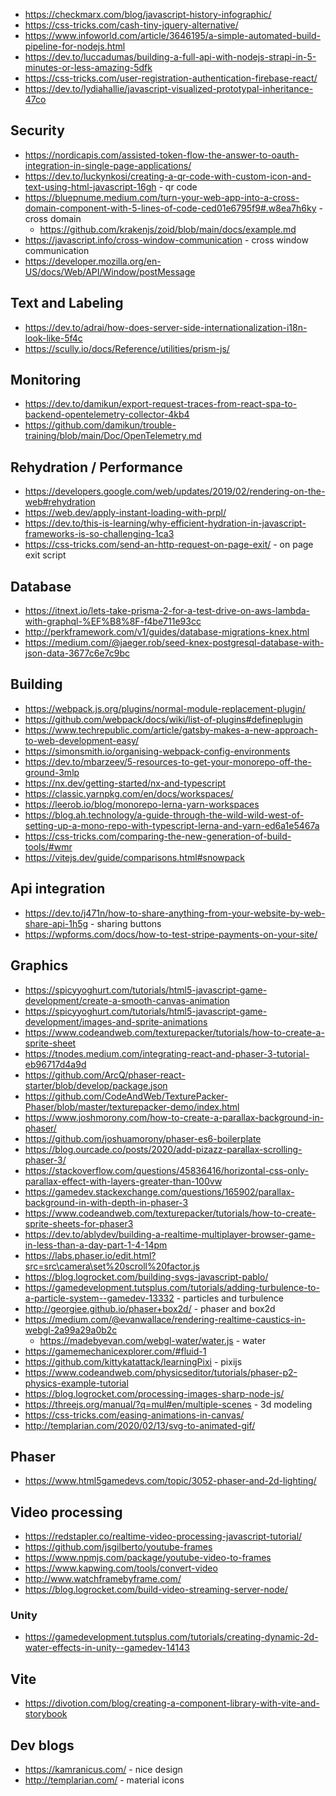 

* https://checkmarx.com/blog/javascript-history-infographic/
* https://css-tricks.com/cash-tiny-jquery-alternative/
* https://www.infoworld.com/article/3646195/a-simple-automated-build-pipeline-for-nodejs.html
* https://dev.to/luccadumas/building-a-full-api-with-nodejs-strapi-in-5-minutes-or-less-amazing-5dfk
* https://css-tricks.com/user-registration-authentication-firebase-react/
* https://dev.to/lydiahallie/javascript-visualized-prototypal-inheritance-47co

## Security
* https://nordicapis.com/assisted-token-flow-the-answer-to-oauth-integration-in-single-page-applications/
* https://dev.to/luckynkosi/creating-a-qr-code-with-custom-icon-and-text-using-html-javascript-16gh - qr code
* https://bluepnume.medium.com/turn-your-web-app-into-a-cross-domain-component-with-5-lines-of-code-ced01e6795f9#.w8ea7h6ky - cross domain
    * https://github.com/krakenjs/zoid/blob/main/docs/example.md
* https://javascript.info/cross-window-communication - cross window communication
* https://developer.mozilla.org/en-US/docs/Web/API/Window/postMessage

## Text and Labeling
* https://dev.to/adrai/how-does-server-side-internationalization-i18n-look-like-5f4c
* https://scully.io/docs/Reference/utilities/prism-js/

## Monitoring
* https://dev.to/damikun/export-request-traces-from-react-spa-to-backend-opentelemetry-collector-4kb4
* https://github.com/damikun/trouble-training/blob/main/Doc/OpenTelemetry.md

## Rehydration / Performance
* https://developers.google.com/web/updates/2019/02/rendering-on-the-web#rehydration
* https://web.dev/apply-instant-loading-with-prpl/
* https://dev.to/this-is-learning/why-efficient-hydration-in-javascript-frameworks-is-so-challenging-1ca3
* https://css-tricks.com/send-an-http-request-on-page-exit/ - on page exit script

## Database
* https://itnext.io/lets-take-prisma-2-for-a-test-drive-on-aws-lambda-with-graphql-%EF%B8%8F-f4be711e93cc
* http://perkframework.com/v1/guides/database-migrations-knex.html
* https://medium.com/@jaeger.rob/seed-knex-postgresql-database-with-json-data-3677c6e7c9bc

## Building
* https://webpack.js.org/plugins/normal-module-replacement-plugin/
* https://github.com/webpack/docs/wiki/list-of-plugins#defineplugin
* https://www.techrepublic.com/article/gatsby-makes-a-new-approach-to-web-development-easy/
* https://simonsmith.io/organising-webpack-config-environments
* https://dev.to/mbarzeev/5-resources-to-get-your-monorepo-off-the-ground-3mlp
* https://nx.dev/getting-started/nx-and-typescript
* https://classic.yarnpkg.com/en/docs/workspaces/
* https://leerob.io/blog/monorepo-lerna-yarn-workspaces
* https://blog.ah.technology/a-guide-through-the-wild-wild-west-of-setting-up-a-mono-repo-with-typescript-lerna-and-yarn-ed6a1e5467a
* https://css-tricks.com/comparing-the-new-generation-of-build-tools/#wmr
* https://vitejs.dev/guide/comparisons.html#snowpack

## Api integration
* https://dev.to/j471n/how-to-share-anything-from-your-website-by-web-share-api-1h5g - sharing buttons
* https://wpforms.com/docs/how-to-test-stripe-payments-on-your-site/

## Graphics 
* https://spicyyoghurt.com/tutorials/html5-javascript-game-development/create-a-smooth-canvas-animation
* https://spicyyoghurt.com/tutorials/html5-javascript-game-development/images-and-sprite-animations
* https://www.codeandweb.com/texturepacker/tutorials/how-to-create-a-sprite-sheet
* https://tnodes.medium.com/integrating-react-and-phaser-3-tutorial-eb96717d4a9d
* https://github.com/ArcQ/phaser-react-starter/blob/develop/package.json
* https://github.com/CodeAndWeb/TexturePacker-Phaser/blob/master/texturepacker-demo/index.html
* https://www.joshmorony.com/how-to-create-a-parallax-background-in-phaser/
* https://github.com/joshuamorony/phaser-es6-boilerplate
* https://blog.ourcade.co/posts/2020/add-pizazz-parallax-scrolling-phaser-3/
* https://stackoverflow.com/questions/45836416/horizontal-css-only-parallax-effect-with-layers-greater-than-100vw
* https://gamedev.stackexchange.com/questions/165902/parallax-background-in-with-depth-in-phaser-3
* https://www.codeandweb.com/texturepacker/tutorials/how-to-create-sprite-sheets-for-phaser3
* https://dev.to/ablydev/building-a-realtime-multiplayer-browser-game-in-less-than-a-day-part-1-4-14pm
* https://labs.phaser.io/edit.html?src=src\camera\set%20scroll%20factor.js
* https://blog.logrocket.com/building-svgs-javascript-pablo/
* https://gamedevelopment.tutsplus.com/tutorials/adding-turbulence-to-a-particle-system--gamedev-13332 - particles and turbulence
* http://georgiee.github.io/phaser+box2d/ - phaser and box2d
* https://medium.com/@evanwallace/rendering-realtime-caustics-in-webgl-2a99a29a0b2c
    * https://madebyevan.com/webgl-water/water.js - water
* https://gamemechanicexplorer.com/#fluid-1
* https://github.com/kittykatattack/learningPixi - pixijs 
* https://www.codeandweb.com/physicseditor/tutorials/phaser-p2-physics-example-tutorial 
* https://blog.logrocket.com/processing-images-sharp-node-js/
* https://threejs.org/manual/?q=mul#en/multiple-scenes - 3d modeling
* https://css-tricks.com/easing-animations-in-canvas/
* http://templarian.com/2020/02/13/svg-to-animated-gif/

## Phaser
* https://www.html5gamedevs.com/topic/3052-phaser-and-2d-lighting/

## Video processing
* https://redstapler.co/realtime-video-processing-javascript-tutorial/
* https://github.com/jsgilberto/youtube-frames
* https://www.npmjs.com/package/youtube-video-to-frames
* https://www.kapwing.com/tools/convert-video
* http://www.watchframebyframe.com/
* https://blog.logrocket.com/build-video-streaming-server-node/

### Unity
* https://gamedevelopment.tutsplus.com/tutorials/creating-dynamic-2d-water-effects-in-unity--gamedev-14143

## Vite
* https://divotion.com/blog/creating-a-component-library-with-vite-and-storybook


## Dev blogs
* https://kamranicus.com/ - nice design
* http://templarian.com/ - material icons